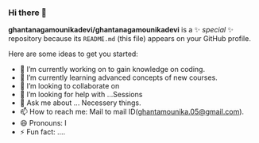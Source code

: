 ### Hi there 👋


**ghantanagamounikadevi/ghantanagamounikadevi** is a ✨ _special_ ✨ repository because its `README.md` (this file) appears on your GitHub profile.

Here are some ideas to get you started:

- 🔭 I’m currently working on to gain knowledge on coding.
- 🌱 I’m currently learning advanced concepts of new courses.
- 👯 I’m looking to collaborate on  
- 🤔 I’m looking for help with ...Sessions
- 💬 Ask me about ... Necessery things.
- 📫 How to reach me: Mail to mail ID(ghantamounika.05@gmail.com).
- 😄 Pronouns: I
- ⚡ Fun fact: ....

